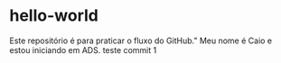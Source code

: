 # hello-world
Este repositório é para praticar o fluxo do GitHub."
Meu nome é Caio e estou iniciando em ADS.
teste commit 1

